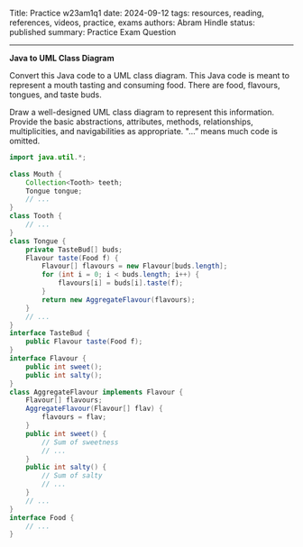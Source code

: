 Title: Practice w23am1q1
date: 2024-09-12
tags: resources, reading, references, videos, practice, exams
authors: Abram Hindle
status: published
summary: Practice Exam Question

----

**Java to UML Class Diagram**

Convert this Java code to a UML class diagram. This Java code is meant to represent a mouth tasting and consuming food. There are food, flavours, tongues, and taste buds.

Draw a well-designed UML class diagram to represent this information. Provide the basic abstractions, attributes, methods, relationships, multiplicities, and navigabilities as appropriate.  "...” means much code is omitted.

```java
import java.util.*;
 
class Mouth {
    Collection<Tooth> teeth;
    Tongue tongue;
    // ...
}
class Tooth {
    // ...
}
class Tongue {
    private TasteBud[] buds;
    Flavour taste(Food f) {
        Flavour[] flavours = new Flavour[buds.length];
        for (int i = 0; i < buds.length; i++) {
            flavours[i] = buds[i].taste(f);
        }
        return new AggregateFlavour(flavours);
    }
    // ...
}
interface TasteBud {
    public Flavour taste(Food f);
}
interface Flavour {
    public int sweet();
    public int salty();
}
class AggregateFlavour implements Flavour {
    Flavour[] flavours;
    AggregateFlavour(Flavour[] flav) {
        flavours = flav;
    }
    public int sweet() {
        // Sum of sweetness
        // ...
    }
    public int salty() {
        // Sum of salty
        // ...
    }
    // ...
}
interface Food {
    // ...
}